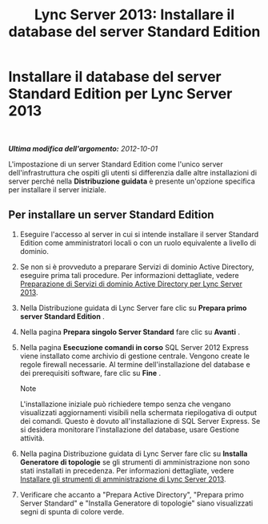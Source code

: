﻿---
title: 'Lync Server 2013: Installare il database del server Standard Edition'
TOCTitle: Installare il database del server Standard Edition
ms:assetid: 0bd3a804-aad6-48cb-981b-54725af032db
ms:mtpsurl: https://technet.microsoft.com/it-it/library/Gg398167(v=OCS.15)
ms:contentKeyID: 49299663
ms.date: 08/24/2015
mtps_version: v=OCS.15
ms.translationtype: HT
---

# Installare il database del server Standard Edition per Lync Server 2013

 

_**Ultima modifica dell'argomento:** 2012-10-01_

L'impostazione di un server Standard Edition come l'unico server dell'infrastruttura che ospiti gli utenti si differenzia dalle altre installazioni di server perché nella **Distribuzione guidata** è presente un'opzione specifica per installare il server iniziale.

## Per installare un server Standard Edition

1.  Eseguire l'accesso al server in cui si intende installare il server Standard Edition come amministratori locali o con un ruolo equivalente a livello di dominio.

2.  Se non si è provveduto a preparare Servizi di dominio Active Directory, eseguire prima tali procedure. Per informazioni dettagliate, vedere [Preparazione di Servizi di dominio Active Directory per Lync Server 2013](lync-server-2013-preparing-active-directory-domain-services.md).

3.  Nella Distribuzione guidata di Lync Server fare clic su **Prepara primo server Standard Edition** .

4.  Nella pagina **Prepara singolo Server Standard** fare clic su **Avanti** .

5.  Nella pagina **Esecuzione comandi in corso** SQL Server 2012 Express viene installato come archivio di gestione centrale. Vengono create le regole firewall necessarie. Al termine dell'installazione del database e dei prerequisiti software, fare clic su **Fine** .
    

    > [!NOTE]
    > L'installazione iniziale può richiedere tempo senza che vengano visualizzati aggiornamenti visibili nella schermata riepilogativa di output dei comandi. Questo è dovuto all'installazione di SQL Server Express. Se si desidera monitorare l'installazione del database, usare Gestione attività.



6.  Nella pagina Distribuzione guidata di Lync Server fare clic su **Installa Generatore di topologie** se gli strumenti di amministrazione non sono stati installati in precedenza. Per informazioni dettagliate, vedere [Installare gli strumenti di amministrazione di Lync Server 2013](lync-server-2013-install-lync-server-administrative-tools.md).

7.  Verificare che accanto a "Prepara Active Directory", "Prepara primo Server Standard" e "Installa Generatore di topologie" siano visualizzati segni di spunta di colore verde.

